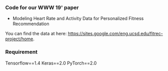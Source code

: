 ### Code for our WWW 19' paper 
- Modeling Heart Rate and Activity Data for Personalized Fitness Recommendation

You can find the data at here: https://sites.google.com/eng.ucsd.edu/fitrec-project/home. 

### Requirement
Tensorflow==1.4
Keras==2.0
PyTorch==2.0

